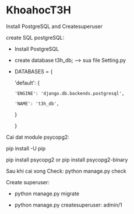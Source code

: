 # KhoahocT3H
Install PostgreSQL and Createsuperuser

create SQL postgreSQL:

  - Install PostgreSQL

  - create database t3h_db; -->  sua file Setting.py

  - DATABASES = {
  
    'default': {
    
        'ENGINE': 'django.db.backends.postgresql',
        
        'NAME': 't3h_db',
        
       }
       
      }

Cai dat module psycopg2:

  pip install -U pip
  
  pip install psycopg2 or pip install psycopg2-binary
  
Sau khi cai xong Check: python manage.py check

Create superuser:

  - python manage.py migrate
  
  - python manage.py createsuperuser: admin/1
